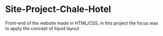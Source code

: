 # Site-Project-Chale-Hotel
Front-end of the website made in HTML/CSS, in this project the focus was to apply the concept of liquid layout
